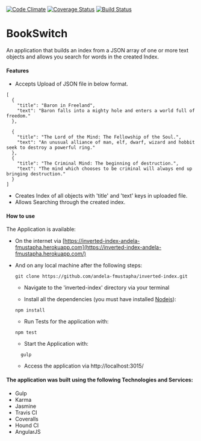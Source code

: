 [![Code Climate](https://codeclimate.com/github/andela-fmustapha/inverted-index/badges/gpa.svg)](https://codeclimate.com/github/andela-fmustapha/inverted-index) [![Coverage Status](https://coveralls.io/repos/github/andela-fmustapha/inverted-index/badge.svg)](https://coveralls.io/github/andela-fmustapha/inverted-index) [![Build Status](https://travis-ci.org/andela-fmustapha/inverted-index.svg?branch=master)](https://travis-ci.org/andela-fmustapha/inverted-index)


# BookSwitch
An application that builds an index from a JSON array of one or more text objects and allows you search for words in the created Index.

#### Features
- Accepts Upload of JSON file in below format.
```
[
  {
    "title": "Baron in Freeland",
    "text": "Baron falls into a mighty hole and enters a world full of freedom."
  },

  {
    "title": "The Lord of the Mind: The Fellowship of the Soul.",
    "text": "An unusual alliance of man, elf, dwarf, wizard and hobbit seek to destroy a powerful ring."
  },
  {
    "title": "The Criminal Mind: The beginning of destruction.",
    "text": "The mind which chooses to be criminal will always end up bringing destruction."
  }
]
```
- Creates Index of all objects with 'title' and 'text' keys in uploaded file.
- Allows Searching through the created index.

#### How to use
The Application is available:
- On the internet via [https://inverted-index-andela-fmustapha.herokuapp.com](https://inverted-index-andela-fmustapha.herokuapp.com/)
- And on any local machine after the following steps:
    ```
    git clone https://github.com/andela-fmustapha/inverted-index.git
    ```

    * Navigate to the 'inverted-index' directory via your terminal

    * Install all the dependencies (you must have installed [Nodejs](nodejs.org)):

    ```
    npm install
    ```

    - Run Tests for the application with:

    ```
    npm test
    ```

  - Start the Application with:
  ```
    gulp
    ```

  - Access the application via http://localhost:3015/


#### The application was built using the following Technologies and Services:
- Gulp
- Karma
- Jasmine
- Travis CI
- Coveralls
- Hound CI
- AngularJS
